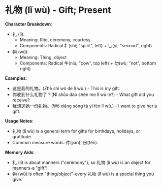 # **礼物 (lǐ wù) - Gift; Present**

**Character Breakdown**:  
- 礼 (lǐ):
  - Meaning: Rite, ceremony, courtesy
  - Components: Radical 礻(shì; "spirit", left) + 乚(yǐ; "second", right)  
- 物 (wù):
  - Meaning: Thing, object
  - Components: Radical 牛(niú; "cow", top left) + 勿(wù; "not", bottom right)

**Examples**:  
- 这是我的礼物。(Zhè shì wǒ de lǐ wù.) - This is my gift.  
- 你收到什么礼物了？(Nǐ shōu dào shén me lǐ wù le?) - What gift did you receive?  
- 我想送她一份礼物。(Wǒ xiǎng sòng tā yī fèn lǐ wù.) - I want to give her a gift.

**Usage Notes**:  
- 礼物 (lǐ wù) is a general term for gifts for birthdays, holidays, or gratitude.  
- Common measure words: 件(jiàn), 份(fèn).

**Memory Aids**:  
- 礼 (lǐ) is about manners ("ceremony"), so 礼物 (lǐ wù) is an object for manners-a "gift"!  
- 物 (wù) is often "thing/object"-every 礼物 (lǐ wù) is a special thing you give.